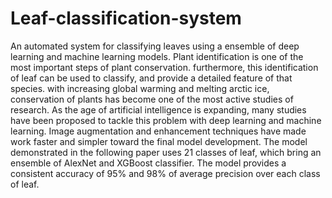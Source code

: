 # Leaf-classification-system
An automated system for classifying leaves using a ensemble of deep learning and machine learning models.
Plant identification is one of the most important steps of plant conservation. furthermore, this identification of leaf can be used to classify, and provide a detailed feature of that species. with increasing global warming and melting arctic ice, conservation of plants has become one of the most active studies of research. As the age of artificial intelligence is expanding, many studies have been proposed to tackle this problem with deep learning and machine learning.
Image augmentation and enhancement techniques have made work faster and simpler toward the final model development. The model demonstrated in the following paper uses 21 classes of leaf, which bring an ensemble of AlexNet and XGBoost classifier. The model provides a consistent accuracy of 95%  and 98% of average precision over each class of leaf.
